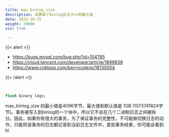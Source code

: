 ```yaml
---
title: max_binlog_size
description: 设置单个binlog日志大小的最大值
date: 2023-10-25
weight: 20000
viz: true

---
```

<style>
th, td {
  border: 1px solid rgb(190, 190, 190);
}
</style>
{{< alert >}}

- https://bugs.mysql.com/bug.php?id=104785
- https://cloud.tencent.com/developer/article/1899939
- https://www.cnblogs.com/kerrycode/p/18130054


{{< /alert >}}


##


```sql

flush binary logs;


```

max_binlog_size 的最小值是4096字节，最大值和默认值是 1GB (1073741824字节)。事务被写入到binlog的一个块中，所以它不会在几个二进制日志之间被拆分。因此，如果你有很大的事务，为了保证事务的完整性，不可能做切换日志的动作，只能将该事务的日志都记录到当前日志文件中，直到事务结束，你可能会看到bi









